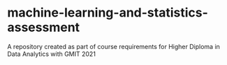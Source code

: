 # machine-learning-and-statistics-assessment
A repository created as part of course requirements for Higher Diploma in Data Analytics with GMIT 2021
